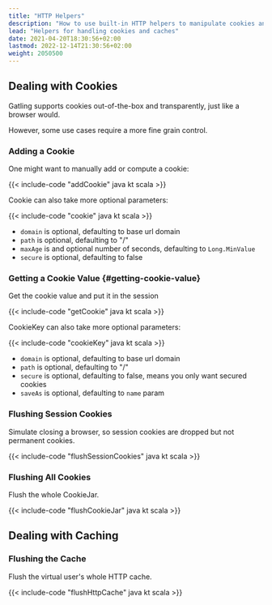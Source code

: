 ```yaml
---
title: "HTTP Helpers"
description: "How to use built-in HTTP helpers to manipulate cookies and cache."
lead: "Helpers for handling cookies and caches"
date: 2021-04-20T18:30:56+02:00
lastmod: 2022-12-14T21:30:56+02:00
weight: 2050500
---
```


## Dealing with Cookies

Gatling supports cookies out-of-the-box and transparently, just like a browser would.

However, some use cases require a more fine grain control.

### Adding a Cookie

One might want to manually add or compute a cookie:

{{< include-code "addCookie" java kt scala >}}

Cookie can also take more optional parameters:

{{< include-code "cookie" java kt scala >}}

* `domain` is optional, defaulting to base url domain
* `path` is optional, defaulting to "/"
* `maxAge` is and optional number of seconds, defaulting to `Long.MinValue`
* `secure` is optional, defaulting to false

### Getting a Cookie Value {#getting-cookie-value}

Get the cookie value and put it in the session

{{< include-code "getCookie" java kt scala >}}

CookieKey can also take more optional parameters:

{{< include-code "cookieKey" java kt scala >}}

* `domain` is optional, defaulting to base url domain
* `path` is optional, defaulting to "/"
* `secure` is optional, defaulting to false, means you only want secured cookies
* `saveAs` is optional, defaulting to `name` param

### Flushing Session Cookies

Simulate closing a browser, so session cookies are dropped but not permanent cookies.

{{< include-code "flushSessionCookies" java kt scala >}}

### Flushing All Cookies

Flush the whole CookieJar.

{{< include-code "flushCookieJar" java kt scala >}}

## Dealing with Caching

### Flushing the Cache

Flush the virtual user's whole HTTP cache.

{{< include-code "flushHttpCache" java kt scala >}}
